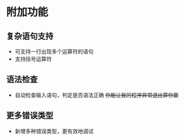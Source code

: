 # 附加功能

## 复杂语句支持
- 可支持一行出现多个运算符的语句
- 支持括号运算符

## 语法检查
- 自动检查输入语句，判定是否语法正确
~~你能让我的程序异常退出算你赢~~

## 更多错误类型
- 新增多种错误类型，更有效地调试